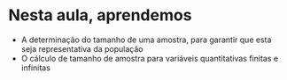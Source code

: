 # Nesta aula, aprendemos

- A determinação do tamanho de uma amostra, para garantir que esta seja representativa da população
- O cálculo de tamanho de amostra para variáveis quantitativas finitas e infinitas
